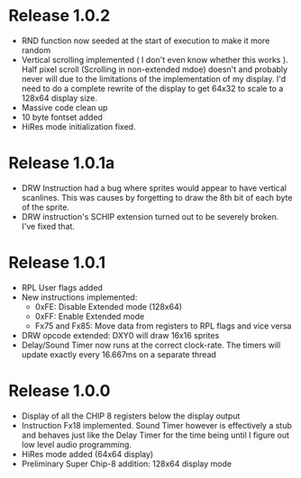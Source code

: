 # Release 1.0.2

  * RND function now seeded at the start of execution to make it more random
  * Vertical scrolling implemented ( I don't even know whether this works ). Half pixel scroll (Scrolling in non-extended mdoe) doesn't and probably never will due to the limitations of the implementation of my display. I'd need to do a complete rewrite of the display to get 64x32 to scale to a 128x64 display size.
  * Massive code clean up
  * 10 byte fontset added
  * HiRes mode initialization fixed.

# Release 1.0.1a
  * DRW Instruction had a bug where sprites would appear to have vertical scanlines. This was causes by forgetting to draw the 8th bit of each byte of the sprite.
  * DRW instruction's SCHIP extension turned out to be severely broken. I've fixed that.

# Release 1.0.1

  * RPL User flags added
  * New instructions implemented:
    * 0xFE: Disable Extended mode (128x64)
    * 0xFF: Enable Extended mode
    * Fx75 and Fx85: Move data from registers to RPL flags and vice versa
  * DRW opcode extended: DXY0 will draw 16x16 sprites
  * Delay/Sound Timer now runs at the correct clock-rate. The timers will update exactly every 16.667ms on a separate thread

# Release 1.0.0

  * Display of all the CHIP 8 registers below the display output
  * Instruction Fx18 implemented. Sound Timer however is effectively a stub and behaves just like the Delay Timer for the time being until I figure out low level audio programming.
  * HiRes mode added (64x64 display)
  * Preliminary Super Chip-8 addition: 128x64 display mode
